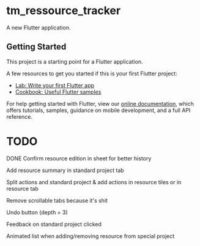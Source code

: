 # tm_ressource_tracker

A new Flutter application.

## Getting Started

This project is a starting point for a Flutter application.

A few resources to get you started if this is your first Flutter project:

- [Lab: Write your first Flutter app](https://flutter.dev/docs/get-started/codelab)
- [Cookbook: Useful Flutter samples](https://flutter.dev/docs/cookbook)

For help getting started with Flutter, view our
[online documentation](https://flutter.dev/docs), which offers tutorials,
samples, guidance on mobile development, and a full API reference.

# TODO

DONE Confirm resource edition in sheet for better history

Add resource summary in standard project tab

Split actions and standard project & add actions in resource tiles or in resource tab

Remove scrollable tabs because it's shit

Undo button (depth = 3)

Feedback on standard project clicked

Animated list when adding/removing resource from special project